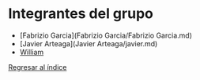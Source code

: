 # Integrantes del grupo

- [Fabrizio Garcia](Fabrizio Garcia/Fabrizio Garcia.md)
- [Javier Arteaga](Javier Arteaga/javier.md)
- [William](William/William.md)

[Regresar al índice](../proyecto.md)